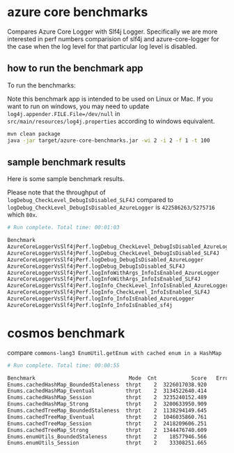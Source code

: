 # azure core benchmarks

Compares Azure Core Logger with Slf4j Logger.
Specifically we are more interested in perf numbers comparision of slf4j and azure-core-logger
 for the case when the log level for that particular log level is disabled.

## how to run the benchmark app

To run the benchmarks:

Note this benchmark app is intended to be used on Linux or Mac.
If you want to run on windows, you may need to update `log4j.appender.FILE.File=/dev/null` in 
`src/main/resources/log4j.properties` according to windows equivalent.

```bash
mvn clean package
java -jar target/azure-core-benchmarks.jar -wi 2 -i 2 -f 1 -t 100
```

## sample benchmark results

Here is some sample benchmark results. 

Please note that the throughput of 
`logDebug_CheckLevel_DebugIsDisabled_SLF4J` compared to 
`logDebug_CheckLevel_DebugIsDisabled_AzureLogger` is `422586263/5275716` which `80x`.


```bash
# Run complete. Total time: 00:01:03

Benchmark                                                                    Mode  Cnt          Score   Error  Units
AzureCoreLoggerVsSlf4jPerf.logDebug_CheckLevel_DebugIsDisabled_AzureLogger  thrpt    2    5275716.491          ops/s
AzureCoreLoggerVsSlf4jPerf.logDebug_CheckLevel_DebugIsDisabled_SLF4J        thrpt    2  422586263.085          ops/s
AzureCoreLoggerVsSlf4jPerf.logDebug_DebugIsDisabled_AzureLogger             thrpt    2    6725075.646          ops/s
AzureCoreLoggerVsSlf4jPerf.logDebug_DebugIsDisabled_SLF4J                   thrpt    2  396479458.548          ops/s
AzureCoreLoggerVsSlf4jPerf.logInfoWithArgs_InfoIsEnabled_AzureLogger        thrpt    2     139918.885          ops/s
AzureCoreLoggerVsSlf4jPerf.logInfoWithArgs_InfoIsEnabled_SLF4J              thrpt    2     158342.225          ops/s
AzureCoreLoggerVsSlf4jPerf.logInfo_CheckLevel_InfoIsEnabled_AzureLogger     thrpt    2     160737.930          ops/s
AzureCoreLoggerVsSlf4jPerf.logInfo_CheckLevel_InfoIsEnabled_SLF4J           thrpt    2     192539.772          ops/s
AzureCoreLoggerVsSlf4jPerf.logInfo_InfoIsEnabled_AzureLogger                thrpt    2     152298.308          ops/s
AzureCoreLoggerVsSlf4jPerf.logInfo_InfoIsEnabled_sf4j                       thrpt    2     238016.150          ops/s
```




# cosmos benchmark

compare `commons-lang3 EnumUtil.getEnum with cached enum in a HashMap`


``` bash
# Run complete. Total time: 00:00:55

Benchmark                              Mode  Cnt           Score   Error  Units
Enums.cachedHashMap_BoundedStaleness  thrpt    2  3226017038.920          ops/s
Enums.cachedHashMap_Eventual          thrpt    2  3134522640.414          ops/s
Enums.cachedHashMap_Session           thrpt    2  3235240152.489          ops/s
Enums.cachedHashMap_Strong            thrpt    2  3200633950.909          ops/s
Enums.cachedTreeMap_BoundedStaleness  thrpt    2  1138294149.645          ops/s
Enums.cachedTreeMap_Eventual          thrpt    2  1046035860.761          ops/s
Enums.cachedTreeMap_Session           thrpt    2  2418209606.251          ops/s
Enums.cachedTreeMap_Strong            thrpt    2  1344476740.609          ops/s
Enums.enumUtils_BoundedStaleness      thrpt    2    18577946.566          ops/s
Enums.enumUtils_Session               thrpt    2    33308251.665          ops/s
```

